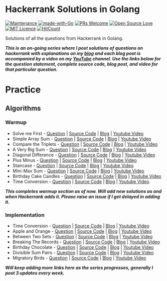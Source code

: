 # Hackerrank Solutions in Golang

[![Maintenance](https://img.shields.io/badge/Maintained%3F-yes-green.svg)](https://github.com/rishabh1403/hackerrank-golang-solutions/graphs/commit-activity) [![made-with-Go](https://img.shields.io/badge/Made%20with-Go-blue.svg)](https://golang.org/) [![PRs Welcome](https://img.shields.io/badge/PRs-welcome-brightgreen.svg?style=flat-square)](http://makeapullrequest.com) [![Open Source Love](https://badges.frapsoft.com/os/v1/open-source.svg?v=103)](https://github.com/ellerbrock/open-source-badges/) [![MIT Licence](https://badges.frapsoft.com/os/mit/mit.svg?v=103)](https://opensource.org/licenses/mit-license.php) [![HitCount](http://hits.dwyl.io/rishabh1403/hackerrank-golang-solutions.svg)](http://hits.dwyl.io/rishabh1403/hackerrank-golang-solutions)

Solutions of all the questions from Hackerrank in Golang.

***This is an on-going series where I post solutions of questions on hackerrank with explanations on my [blog](https://rishabh1403.com) and each blog post is accompanied by a video on my [YouTube](https://www.youtube.com/channel/UC4syrEYE9_fzeVBajZIyHlA) channel. Use the links below for the question statement, complete source code, blog post, and video for that particular question.***

# Practice

## Algorithms

### Warmup

* Solve me First - [Question](https://www.hackerrank.com/challenges/solve-me-first/problem) | [Source Code](https://github.com/rishabh1403/hackerrank-golang-solutions/blob/master/practice/algorithms/warmup/solve-me-first.go) | [Blog](https://rishabh1403.com/posts/coding/hackerrank/2018/08/hackerrank-solve-me-first-solution/) | [Youtube Video](https://www.youtube.com/watch?v=yNzVtH2xsfQ
)
* Simple Array Sum - [Question](https://www.hackerrank.com/challenges/simple-array-sum/problem) | [Source Code](https://github.com/rishabh1403/hackerrank-golang-solutions/blob/master/practice/algorithms/warmup/simple-array-sum.go) | [Blog](https://rishabh1403.com/posts/coding/hackerrank/2018/08/hackerrank-solution-of-simple-array-sum-in-golang/) | [Youtube Video](https://www.youtube.com/watch?v=lUftBPb2gx0) 
* Compare the Triplets - [Question](https://www.hackerrank.com/challenges/compare-the-triplets/problem) | [Source Code](https://github.com/rishabh1403/hackerrank-golang-solutions/blob/master/practice/algorithms/warmup/compare-the-triplets.go) | [Blog](https://rishabh1403.com/posts/coding/hackerrank/2018/08/hackerrank-solution-of-compare-the-triplets-in-golang/) | [Youtube Video](https://www.youtube.com/watch?v=4y8ceyunvOQ)
* A Very Big Sum - [Question](https://www.hackerrank.com/challenges/a-very-big-sum/problem) | [Source Code](https://github.com/rishabh1403/hackerrank-golang-solutions/blob/master/practice/algorithms/warmup/a-very-big-sum.go) | [Blog](https://rishabh1403.com/posts/coding/hackerrank/2018/08/hackerrank-solution-of-a-very-big-sum-in-golang/) | [Youtube Video](https://www.youtube.com/watch?v=LhgqF1vzkGc)
* Diagonal Difference - [Question](https://www.hackerrank.com/challenges/diagonal-difference/problem) | [Source Code](https://github.com/rishabh1403/hackerrank-golang-solutions/blob/master/practice/algorithms/warmup/diagonal-difference.go) | [Blog](https://rishabh1403.com/posts/coding/hackerrank/2018/08/hackerrank-solution-of-diagonal-difference-in-golang/) | [Youtube Video](https://www.youtube.com/watch?v=4b0RpyRfKY8)
* Plus Minus - [Question](https://www.hackerrank.com/challenges/plus-minus/problem) | [Source Code](https://github.com/rishabh1403/hackerrank-golang-solutions/blob/master/practice/algorithms/warmup/plus-minus.go) | [Blog](https://rishabh1403.com/posts/coding/hackerrank/2018/08/hackerrank-solution-of-plus-minus-in-golang/) | [Youtube Video](https://www.youtube.com/watch?v=7996I_bqVmk)
* Staircase - [Question](https://www.hackerrank.com/challenges/staircase/problem) | [Source Code](https://github.com/rishabh1403/hackerrank-golang-solutions/blob/master/practice/algorithms/warmup/staircase.go) | [Blog](https://rishabh1403.com/posts/coding/hackerrank/2018/09/hackerrank-solution-of-staircase-in-golang/) | [Youtube Video](https://www.youtube.com/watch?v=f9hHJSxUfX4)
* Mini-Max Sum - [Question](https://www.hackerrank.com/challenges/mini-max-sum/problem) | [Source Code](https://github.com/rishabh1403/hackerrank-golang-solutions/blob/master/practice/algorithms/warmup/mini-max-sum.go) | [Blog](https://rishabh1403.com/posts/coding/hackerrank/2018/09/hackerrank-solution-of-mini-max-sum-in-golang/) | [Youtube Video](https://www.youtube.com/watch?v=-LlUwKzx-0k)
* Birthday Cake Candles - [Question](https://www.hackerrank.com/challenges/birthday-cake-candles/problem) | [Source Code](https://github.com/rishabh1403/hackerrank-golang-solutions/blob/master/practice/algorithms/warmup/birthday-cake-candles.go) | [Blog](https://rishabh1403.com/posts/coding/hackerrank/2018/09/hackerrank-solution-of-birthday-cake-candles-in-golang/) | [Youtube Video](https://www.youtube.com/watch?v=3iT1akTZzqU)
* Time Conversion - [Question](https://www.hackerrank.com/challenges/time-conversion/problem) | [Source Code](https://github.com/rishabh1403/hackerrank-golang-solutions/blob/master/practice/algorithms/warmup/time-conversion.go) | [Blog](https://rishabh1403.com/posts/coding/hackerrank/2018/09/hackerrank-solution-of-time-conversion-in-golang/) | [Youtube Video](https://www.youtube.com/watch?v=jX8hNDV7P9o)

***This completes warmup section as of now. Will add new solutions as and when Hackerrank adds it. Please raise an issue if I get delayed in adding it.***


### Implementation

* Time Conversion - [Question](https://www.hackerrank.com/challenges/grading/problem) | [Source Code](https://github.com/rishabh1403/hackerrank-golang-solutions/blob/master/practice/algorithms/implementation/grading-students.go) | [Blog](https://rishabh1403.com/posts/coding/hackerrank/2018/09/hackerrank-solution-of-grading-students-in-golang/) | [Youtube Video](https://www.youtube.com/watch?v=Dk7QrcfYBjE)
* Apple and Orange - [Question](https://www.hackerrank.com/challenges/apple-and-orange/problem) | [Source Code](https://github.com/rishabh1403/hackerrank-golang-solutions/blob/master/practice/algorithms/implementation/apple-and-orange.go) | [Blog](https://rishabh1403.com/posts/coding/hackerrank/2018/09/hackerrank-solution-of-apple-and-orange-in-golang/) | [Youtube Video](https://www.youtube.com/watch?v=UJBdyCUR4h8)
* Between Two Sets - [Question](https://www.hackerrank.com/challenges/between-two-sets/problem) | [Source Code](https://github.com/rishabh1403/hackerrank-golang-solutions/blob/master/practice/algorithms/implementation/between-two-sets.go) | [Blog](https://rishabh1403.com/posts/coding/hackerrank/2018/09/hackerrank-solution-of-between-two-sets-in-golang/) | [Youtube Video](https://www.youtube.com/watch?v=LJ6nUUZpBiE)
* Breaking The Records - [Question](https://www.hackerrank.com/challenges/breaking-best-and-worst-records/problem) | [Source Code](https://github.com/rishabh1403/hackerrank-golang-solutions/blob/master/practice/algorithms/implementation/breaking-the-records.go) | [Blog](https://rishabh1403.com/posts/coding/hackerrank/2018/10/hackerrank-solution-of-breaking-the-records-in-golang/) | [Youtube Video](https://www.youtube.com/watch?v=7RKyPKN1rP0)
* Birthday Chocolate - [Question](https://www.hackerrank.com/challenges/the-birthday-bar/problem) | [Source Code](https://github.com/rishabh1403/hackerrank-golang-solutions/blob/master/practice/algorithms/implementation/birthday-chocolate.go) | [Blog](https://rishabh1403.com/posts/coding/hackerrank/2018/10/hackerrank-solution-of-birthday-chocolate-in-golang/) | [Youtube Video](https://www.youtube.com/watch?v=W55rjPR7TtM)
* Divisible Sum Pairs - [Question](https://www.hackerrank.com/challenges/divisible-sum-pairs/problem) | [Source Code](https://github.com/rishabh1403/hackerrank-golang-solutions/blob/master/practice/algorithms/implementation/divisible-sum-pairs.go) | [Blog](https://rishabh1403.com/posts/coding/hackerrank/2018/10/hackerrank-solution-of-divisible-sum-pairs-in-golang/) | [Youtube Video](https://www.youtube.com/watch?v=UgTCStBlcj4)
* Migratory Birds - [Question](https://www.hackerrank.com/challenges/migratory-birds/problem) | [Source Code](https://github.com/rishabh1403/hackerrank-golang-solutions/blob/master/practice/algorithms/implementation/migratory-birds.go) | [Blog](https://rishabh1403.com/posts/coding/hackerrank/2018/10/hackerrank-solution-of-migratory-birds-in-golang/) | [Youtube Video](https://www.youtube.com/watch?v=IoX_OBCVIOw)

***Will keep adding more links here as the series progresses, generally I post 3 updates every week.***

